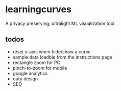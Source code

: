 # learningcurves
A privacy preserving, ultralight ML visualization tool.

## todos
- reset x-axis when hide/show a curve
- sample data loadble from the instructions page
- rectangle zoom for PC
- pinch-to-zoom for mobile
- google analytics
- outy design
- SEO
